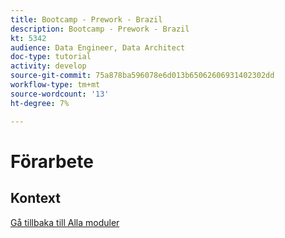 ```yaml
---
title: Bootcamp - Prework - Brazil
description: Bootcamp - Prework - Brazil
kt: 5342
audience: Data Engineer, Data Architect
doc-type: tutorial
activity: develop
source-git-commit: 75a878ba596078e6d013b65062606931402302dd
workflow-type: tm+mt
source-wordcount: '13'
ht-degree: 7%

---
```


# Förarbete

## Kontext


[Gå tillbaka till Alla moduler](./overview.md)
